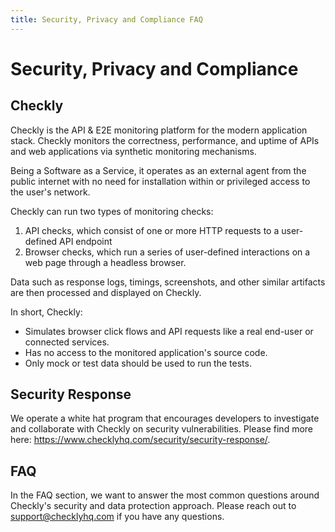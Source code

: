 ```yaml
---
title: Security, Privacy and Compliance FAQ  
---
```

# Security, Privacy and Compliance

## Checkly
Checkly is the API & E2E monitoring platform for the modern application stack. Checkly monitors the correctness, performance, and uptime of APIs and web applications via synthetic monitoring mechanisms.

Being a Software as a Service, it operates as an external agent from the public internet with no need for installation within or privileged access to the user's network.

Checkly can run two types of monitoring checks:

1. API checks, which consist of one or more HTTP requests to a user-defined API endpoint
2. Browser checks, which run a series of user-defined interactions on a web page through a headless browser.

Data such as response logs, timings, screenshots, and other similar artifacts are then processed and displayed on Checkly.

In short, Checkly:

- Simulates browser click flows and API requests like a real end-user or connected services.
- Has no access to the monitored application's source code.
- Only mock or test data should be used to run the tests.

## Security Response
We operate a white hat program that encourages developers to investigate and collaborate with Checkly on security vulnerabilities. Please find more here: https://www.checklyhq.com/security/security-response/.

## FAQ
In the FAQ section, we want to answer the most common questions around Checkly's security and data protection approach. Please reach out to support@checklyhq.com if you have any questions.
